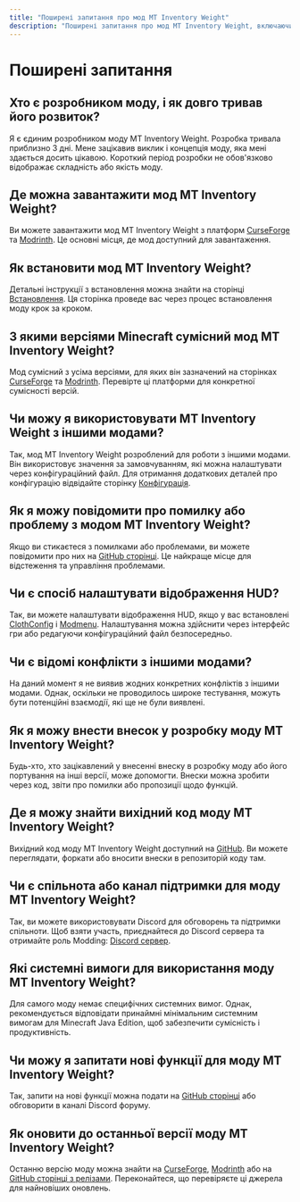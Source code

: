 ```yaml
---
title: "Поширені запитання про мод MT Inventory Weight"
description: "Поширені запитання про мод MT Inventory Weight, включаючи інструкції з встановлення, сумісність, параметри налаштування та інше."
---
```


# Поширені запитання

## **Хто є розробником моду, і як довго тривав його розвиток?**  
Я є єдиним розробником моду MT Inventory Weight. Розробка тривала приблизно 3 дні. Мене зацікавив виклик і концепція моду, яка мені здається досить цікавою. Короткий період розробки не обов'язково відображає складність або якість моду.

## **Де можна завантажити мод MT Inventory Weight?**  
Ви можете завантажити мод MT Inventory Weight з платформ [CurseForge](https://www.curseforge.com/members/megatrex4/projects) та [Modrinth](https://modrinth.com/user/MEGATREX4). Це основні місця, де мод доступний для завантаження.

## **Як встановити мод MT Inventory Weight?**  
Детальні інструкції з встановлення можна знайти на сторінці [Встановлення](./installation.md). Ця сторінка проведе вас через процес встановлення моду крок за кроком.

## **З якими версіями Minecraft сумісний мод MT Inventory Weight?**  
Мод сумісний з усіма версіями, для яких він зазначений на сторінках [CurseForge](https://www.curseforge.com/members/megatrex4/projects) та [Modrinth](https://modrinth.com/user/MEGATREX4). Перевірте ці платформи для конкретної сумісності версій.

## **Чи можу я використовувати MT Inventory Weight з іншими модами?**  
Так, мод MT Inventory Weight розроблений для роботи з іншими модами. Він використовує значення за замовчуванням, які можна налаштувати через конфігураційний файл. Для отримання додаткових деталей про конфігурацію відвідайте сторінку [Конфігурація](./options/inventory_weights_items).

## **Як я можу повідомити про помилку або проблему з модом MT Inventory Weight?**  
Якщо ви стикаєтеся з помилками або проблемами, ви можете повідомити про них на [GitHub сторінці](https://github.com/MEGATREX4/inventory-weight/). Це найкраще місце для відстеження та управління проблемами.

## **Чи є спосіб налаштувати відображення HUD?**  
Так, ви можете налаштувати відображення HUD, якщо у вас встановлені [ClothConfig](https://modrinth.com/mod/cloth-config) і [Modmenu](https://modrinth.com/mod/modmenu). Налаштування можна здійснити через інтерфейс гри або редагуючи конфігураційний файл безпосередньо.

## **Чи є відомі конфлікти з іншими модами?**  
На даний момент я не виявив жодних конкретних конфліктів з іншими модами. Однак, оскільки не проводилось широке тестування, можуть бути потенційні взаємодії, які ще не були виявлені.

## **Як я можу внести внесок у розробку моду MT Inventory Weight?**  
Будь-хто, хто зацікавлений у внесенні внеску в розробку моду або його портування на інші версії, може допомогти. Внески можна зробити через код, звіти про помилки або пропозиції щодо функцій.

## **Де я можу знайти вихідний код моду MT Inventory Weight?**  
Вихідний код моду MT Inventory Weight доступний на [GitHub](https://github.com/MEGATREX4/inventory-weight/). Ви можете переглядати, форкати або вносити внески в репозиторій коду там.

## **Чи є спільнота або канал підтримки для моду MT Inventory Weight?**  
Так, ви можете використовувати Discord для обговорень та підтримки спільноти. Щоб взяти участь, приєднайтеся до Discord сервера та отримайте роль Modding: [Discord сервер](https://discord.gg/hc4XPRBEsq).

## **Які системні вимоги для використання моду MT Inventory Weight?**  
Для самого моду немає специфічних системних вимог. Однак, рекомендується відповідати принаймні мінімальним системним вимогам для Minecraft Java Edition, щоб забезпечити сумісність і продуктивність.

## **Чи можу я запитати нові функції для моду MT Inventory Weight?**  
Так, запити на нові функції можна подати на [GitHub сторінці](https://github.com/MEGATREX4/inventory-weight/) або обговорити в каналі Discord форуму.

## **Як оновити до останньої версії моду MT Inventory Weight?**  
Останню версію моду можна знайти на [CurseForge](https://www.curseforge.com/members/megatrex4/projects), [Modrinth](https://modrinth.com/user/MEGATREX4) або на [GitHub сторінці з релізами](https://github.com/MEGATREX4/inventory-weight/). Переконайтеся, що перевіряєте ці джерела для найновіших оновлень.
